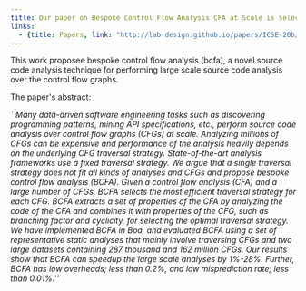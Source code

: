 ```yaml
---
title: Our paper on Bespoke Control Flow Analysis CFA at Scale is selected for ICSE'20
links:
  - {title: Papers, link: "http://lab-design.github.io/papers/ICSE-20b/" }
---
```




This work proposee bespoke control flow analysis (bcfa), a novel source code analysis technique for
performing large scale source code analysis over the control flow graphs.

The paper's abstract:

<EM>
``Many data-driven software engineering tasks such as discovering programming patterns, mining API specifications, etc., perform source code analysis over control flow graphs (CFGs) at scale. Analyzing millions of CFGs can be expensive and performance of the analysis heavily depends on the underlying CFG traversal strategy. State-of-the-art analysis frameworks use a fixed traversal strategy. We argue that a single traversal strategy does not fit all kinds of analyses and CFGs and propose bespoke control flow analysis (BCFA). Given a control flow analysis (CFA) and a large number of CFGs, BCFA selects the most efficient traversal strategy for each CFG. BCFA extracts a set of properties of the CFA by analyzing the code of the CFA and combines it with properties of the CFG, such as branching factor and cyclicity, for selecting the optimal traversal strategy. We have implemented BCFA in Boa, and evaluated BCFA using a set of representative static analyses that mainly involve traversing CFGs and two large datasets containing 287 thousand and 162 million CFGs. Our results show that BCFA can speedup the large scale analyses by 1%-28%. Further, BCFA has low overheads; less than 0.2%, and low misprediction rate; less than 0.01%.''</EM>



